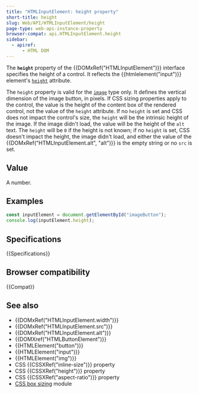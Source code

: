 ```yaml
---
title: "HTMLInputElement: height property"
short-title: height
slug: Web/API/HTMLInputElement/height
page-type: web-api-instance-property
browser-compat: api.HTMLInputElement.height
sidebar:
  - apiref:
      - HTML DOM
---
```


The **`height`** property of the {{DOMxRef("HTMLInputElement")}} interface specifies the height of a control. It reflects the {{htmlelement("input")}} element's [`height`](/en-US/docs/Web/HTML/Reference/Elements/input#height) attribute.

The `height` property is valid for the [`image`](/en-US/docs/Web/HTML/Reference/Elements/input/image) type only. It defines the vertical dimension of the image button, in pixels. If CSS sizing properties apply to the control, the value is the height of the content box of the rendered control, not the value of the `height` attribute. If no `height` is set and CSS does not impact the control's size, the `height` will be the intrinsic height of the image. If the image didn't load, the value will be the height of the `alt` text. The `height` will be `0` if the height is not known; if no `height` is set, CSS doesn't impact the height, the image didn't load, and either the value of the {{DOMxRef("HTMLInputElement.alt", "alt")}} is the empty string or no `src` is set.

## Value

A number.

## Examples

```js
const inputElement = document.getElementById("imageButton");
console.log(inputElement.height);
```

## Specifications

{{Specifications}}

## Browser compatibility

{{Compat}}

## See also

- {{DOMxRef("HTMLInputElement.width")}}
- {{DOMxRef("HTMLInputElement.src")}}
- {{DOMxRef("HTMLInputElement.alt")}}
- {{DOMXref("HTMLButtonElement")}}
- {{HTMLElement("button")}}
- {{HTMLElement("input")}}
- {{HTMLElement("img")}}
- CSS {{CSSXRef("inline-size")}} property
- CSS {{CSSXRef("height")}} property
- CSS {{CSSXRef("aspect-ratio")}} property
- [CSS box sizing](/en-US/docs/Web/CSS/CSS_box_sizing) module
